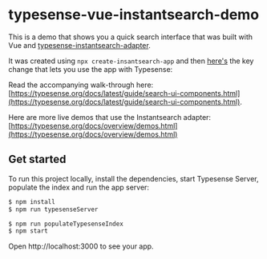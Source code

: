 # typesense-vue-instantsearch-demo

This is a demo that shows you a quick search interface that was built with Vue and [typesense-instantsearch-adapter](https://github.com/typesense/typesense-instantsearch-adapter).

It was created using `npx create-insantsearch-app` and then [here's](https://github.com/typesense/typesense-vue-instantsearch-demo/commit/a3e3d4d3306746ab933ed6c3102d3e6427064c80#diff-7a7a37b12ee1265d7e27577ec286120d2cbc0940908635e264a2be44ccb9a8a0R72-R99) the key change that lets you use the app with Typesense:

Read the accompanying walk-through here: [https://typesense.org/docs/latest/guide/search-ui-components.html](https://typesense.org/docs/latest/guide/search-ui-components.html).

Here are more live demos that use the Instantsearch adapter: [https://typesense.org/docs/overview/demos.html](https://typesense.org/docs/overview/demos.html)

## Get started

To run this project locally, install the dependencies, start Typesense Server, populate the index and run the app server:

```sh
$ npm install
$ npm run typesenseServer
```

```sh
$ npm run populateTypesenseIndex
$ npm start
```

Open http://localhost:3000 to see your app.
